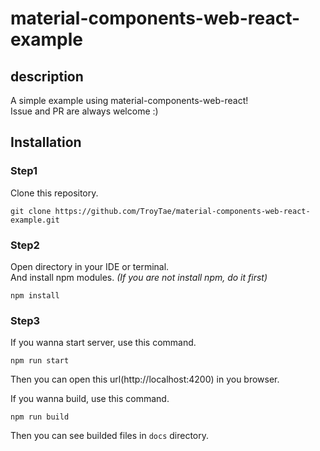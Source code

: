 # material-components-web-react-example

## description

A simple example using material-components-web-react!  
Issue and PR are always welcome :)  

## Installation

### Step1
Clone this repository.
```
git clone https://github.com/TroyTae/material-components-web-react-example.git
```

### Step2
Open directory in your IDE or terminal.  
And install npm modules.
*(If you are not install npm, do it first)*
```
npm install
```

### Step3
If you wanna start server, use this command.
```
npm run start
```
Then you can open this url(http://localhost:4200) in you browser.

If you wanna build, use this command.
```
npm run build
```
Then you can see builded files in `docs` directory.
